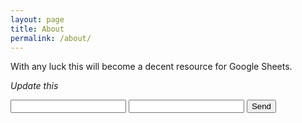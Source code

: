 ```yaml
---
layout: page
title: About
permalink: /about/
---
```


With any luck this will become a decent resource for Google Sheets. 

*Update this*


<form action="https://formspree.io/f/mleovzgb" method="POST">
  <input type="text" name="name">
  <input type="email" name="_replyto">
  <input type="submit" value="Send">
</form>
